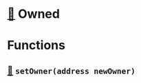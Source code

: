 # [🔗](contracts/lib/Owned.sol#L4) Owned

# Functions

## [🔗](contracts/lib/Owned.sol#L16) `setOwner(address newOwner)`

